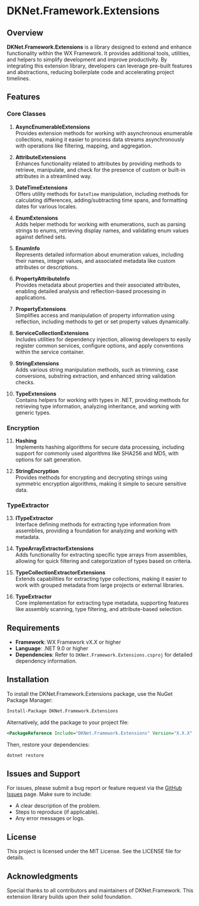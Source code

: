 # DKNet.Framework.Extensions

## Overview

**DKNet.Framework.Extensions** is a library designed to extend and enhance functionality within the WX Framework. It provides additional tools, utilities, and helpers to simplify development and improve productivity. By integrating this extension library, developers can leverage pre-built features and abstractions, reducing boilerplate code and accelerating project timelines.

## Features

### Core Classes

1. **AsyncEnumerableExtensions**  
   Provides extension methods for working with asynchronous enumerable collections, making it easier to process data streams asynchronously with operations like filtering, mapping, and aggregation.

2. **AttributeExtensions**  
   Enhances functionality related to attributes by providing methods to retrieve, manipulate, and check for the presence of custom or built-in attributes in a streamlined way.

3. **DateTimeExtensions**  
   Offers utility methods for `DateTime` manipulation, including methods for calculating differences, adding/subtracting time spans, and formatting dates for various locales.

4. **EnumExtensions**  
   Adds helper methods for working with enumerations, such as parsing strings to enums, retrieving display names, and validating enum values against defined sets.

5. **EnumInfo**  
   Represents detailed information about enumeration values, including their names, integer values, and associated metadata like custom attributes or descriptions.

6. **PropertyAttributeInfo**  
   Provides metadata about properties and their associated attributes, enabling detailed analysis and reflection-based processing in applications.

7. **PropertyExtensions**  
   Simplifies access and manipulation of property information using reflection, including methods to get or set property values dynamically.

8. **ServiceCollectionExtensions**  
   Includes utilities for dependency injection, allowing developers to easily register common services, configure options, and apply conventions within the service container.

9. **StringExtensions**  
   Adds various string manipulation methods, such as trimming, case conversions, substring extraction, and enhanced string validation checks.

10. **TypeExtensions**  
    Contains helpers for working with types in .NET, providing methods for retrieving type information, analyzing inheritance, and working with generic types.

### Encryption

11. **Hashing**  
    Implements hashing algorithms for secure data processing, including support for commonly used algorithms like SHA256 and MD5, with options for salt generation.

12. **StringEncryption**  
    Provides methods for encrypting and decrypting strings using symmetric encryption algorithms, making it simple to secure sensitive data.

### TypeExtractor

13. **ITypeExtractor**  
    Interface defining methods for extracting type information from assemblies, providing a foundation for analyzing and working with metadata.

14. **TypeArrayExtractorExtensions**  
    Adds functionality for extracting specific type arrays from assemblies, allowing for quick filtering and categorization of types based on criteria.

15. **TypeCollectionExtractorExtensions**  
    Extends capabilities for extracting type collections, making it easier to work with grouped metadata from large projects or external libraries.

16. **TypeExtractor**  
    Core implementation for extracting type metadata, supporting features like assembly scanning, type filtering, and attribute-based selection.

## Requirements

- **Framework**: WX Framework vX.X or higher
- **Language**: .NET 9.0 or higher
- **Dependencies**: Refer to `DKNet.Framework.Extensions.csproj` for detailed dependency information.

## Installation

To install the DKNet.Framework.Extensions package, use the NuGet Package Manager:

```bash
Install-Package DKNet.Framework.Extensions
```

Alternatively, add the package to your project file:

```xml
<PackageReference Include="DKNet.Framework.Extensions" Version="X.X.X" />
```

Then, restore your dependencies:

```bash
dotnet restore
```

## Issues and Support

For issues, please submit a bug report or feature request via the [GitHub Issues](https://github.com/YourRepo/DKNet.Framework.Extensions/issues) page. Make sure to include:

- A clear description of the problem.
- Steps to reproduce (if applicable).
- Any error messages or logs.

## License

This project is licensed under the MIT License. See the LICENSE file for details.

## Acknowledgments

Special thanks to all contributors and maintainers of DKNet.Framework. This extension library builds upon their solid foundation.
